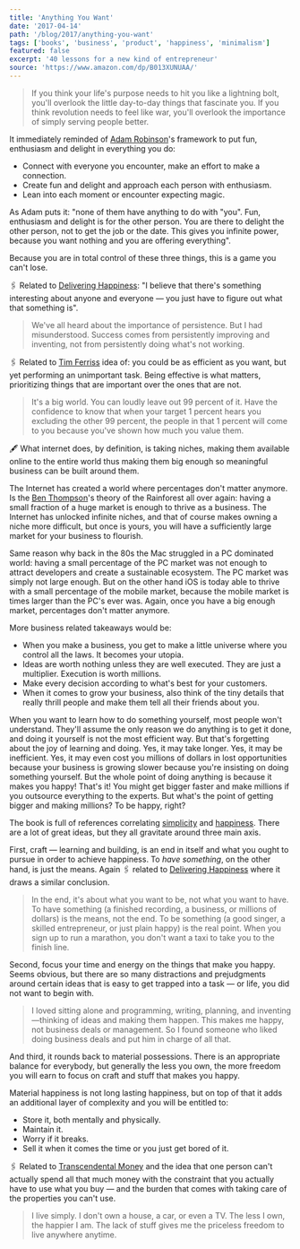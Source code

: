 ```yaml
---
title: 'Anything You Want'
date: '2017-04-14'
path: '/blog/2017/anything-you-want'
tags: ['books', 'business', 'product', 'happiness', 'minimalism']
featured: false
excerpt: '40 lessons for a new kind of entrepreneur'
source: 'https://www.amazon.com/dp/B013XUNUAA/'
---
```


> If you think your life's purpose needs to hit you like a lightning bolt, you'll overlook the little day-to-day things that fascinate you. If you think revolution needs to feel like war, you'll overlook the importance of simply serving people better.

It immediately reminded of [Adam Robinson](https://en.wikipedia.org/wiki/Adam_Robinson)'s framework to put fun, enthusiasm and delight in everything you do:

- Connect with everyone you encounter, make an effort to make a connection.
- Create fun and delight and approach each person with enthusiasm.
- Lean into each moment or encounter expecting magic.

As Adam puts it: "none of them have anything to do with "you". Fun, enthusiasm and delight is for the other person. You are there to delight the other person, not to get the job or the date. This gives you infinite power, because you want nothing and you are offering everything".

Because you are in total control of these three things, this is a game you can't lose.

🖇 Related to [Delivering Happiness](/blog/2017/delivering-happiness): "I believe that there's something interesting about anyone and everyone — you just have to figure out what that something is".

> We've all heard about the importance of persistence. But I had misunderstood. Success comes from persistently improving and inventing, not from persistently doing what's not working.

🖇 Related to [Tim Ferriss](https://en.wikipedia.org/wiki/Tim_Ferriss) idea of: you could be as efficient as you want, but yet performing an unimportant task. Being effective is what matters, prioritizing things that are important over the ones that are not.

> It's a big world. You can loudly leave out 99 percent of it. Have the confidence to know that when your target 1 percent hears you excluding the other 99 percent, the people in that 1 percent will come to you because you've shown how much you value them.

🖋 What internet does, by definition, is taking niches, making them available online to the entire world thus making them big enough so meaningful business can be built around them.

The Internet has created a world where percentages don't matter anymore. Is the [Ben Thompson](http://exponent.fm/episode-012-the-internet-rainforest/)'s theory of the Rainforest all over again: having a small fraction of a huge market is enough to thrive as a business. The Internet has unlocked infinite niches, and that of course makes owning a niche more difficult, but once is yours, you will have a sufficiently large market for your business to flourish.

Same reason why back in the 80s the Mac struggled in a PC dominated world: having a small percentage of the PC market was not enough to attract developers and create a sustainable ecosystem. The PC market was simply not large enough. But on the other hand iOS is today able to thrive with a small percentage of the mobile market, because the mobile market is times larger than the PC's ever was. Again, once you have a big enough market, percentages don't matter anymore.

More business related takeaways would be:

- When you make a business, you get to make a little universe where you control all the laws. It becomes your utopia.
- Ideas are worth nothing unless they are well executed. They are just a multiplier. Execution is worth millions.
- Make every decision according to what's best for your customers.
- When it comes to grow your business, also think of the tiny details that really thrill people and make them tell all their friends about you.

When you want to learn how to do something yourself, most people won't understand. They'll assume the only reason we do anything is to get it done, and doing it yourself is not the most efficient way. But that's forgetting about the joy of learning and doing. Yes, it may take longer. Yes, it may be inefficient. Yes, it may even cost you millions of dollars in lost opportunities because your business is growing slower because you're insisting on doing something yourself. But the whole point of doing anything is because it makes you happy! That's it! You might get bigger faster and make millions if you outsource everything to the experts. But what's the point of getting bigger and making millions? To be happy, right?

The book is full of references correlating [simplicity](/tags/simplicity) and [happiness](/tags/happiness). There are a lot of great ideas, but they all gravitate around three main axis.

First, craft — learning and building, is an end in itself and what you ought to pursue in order to achieve happiness. To _have something_, on the other hand, is just the means. Again 🖇 related to [Delivering Happiness](/blog/2017/delivering-happiness) where it draws a similar conclusion.

> In the end, it's about what you want to be, not what you want to have. To have something (a finished recording, a business, or millions of dollars) is the means, not the end. To be something (a good singer, a skilled entrepreneur, or just plain happy) is the real point. When you sign up to run a marathon, you don't want a taxi to take you to the finish line.

Second, focus your time and energy on the things that make you happy. Seems obvious, but there are so many distractions and prejudgments around certain ideas that is easy to get trapped into a task — or life, you did not want to begin with.

> I loved sitting alone and programming, writing, planning, and inventing—thinking of ideas and making them happen. This makes me happy, not business deals or management. So I found someone who liked doing business deals and put him in charge of all that.

And third, it rounds back to material possessions. There is an appropriate balance for everybody, but generally the less you own, the more freedom you will earn to focus on craft and stuff that makes you happy.

Material happiness is not long lasting happiness, but on top of that it adds an additional layer of complexity and you will be entitled to:

- Store it, both mentally and physically.
- Maintain it.
- Worry if it breaks.
- Sell it when it comes the time or you just get bored of it.

🖇 Related to [Transcendental Money](http://scripting.com/davenet/2000/10/19/transcendentalMoney.html) and the idea that one person can't actually spend all that much money with the constraint that you actually have to use what you buy — and the burden that comes with taking care of the properties you can't use.

> I live simply. I don't own a house, a car, or even a TV. The less I own, the happier I am. The lack of stuff gives me the priceless freedom to live anywhere anytime.
